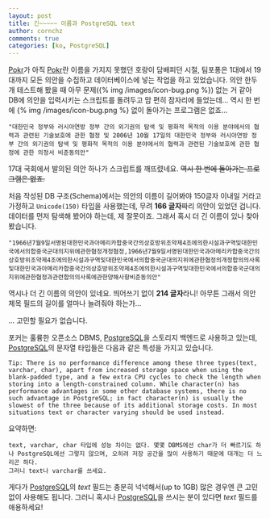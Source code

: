 ```yaml
---
layout: post
title: 긴~~~~~ 이름과 PostgreSQL text
author: cornchz
comments: true
categories: [ko, PostgreSQL]
---
```


[Pokr](http://pokr.kr)가 아직 [Pokr](http://pokr.kr)란 이름을 가지지 못했던 호랑이 담배피던 시절, 팀포퐁은 1대에서 19대까지 모든 의안을 수집하고 데이터베이스에 넣는 작업을 하고 있었습니다.<!-- more -->
의안 한두개 테스트해 봤을 때 아무 문제({% img /images/icon-bug.png %}) 없는 거 같아 DB에 의안을 입력시키는 스크립트를 돌려두고 맘 편히 잠자리에 들었는데... 역시 한 번에 {% img /images/icon-bug.png %} 없이 돌아가는 프로그램은 없죠...

`"대한민국 정부와 러시아연방 정부 간의 외기권의 탐색 및 평화적 목적의 이용 분야에서의 협력과 관련된 기술보호에 관한 협정 및 2006년 10월 17일의 대한민국 정부와 러시아연방 정부 간의 외기권의 탐색 및 평화적 목적의 이용 분야에서의 협력과 관련된 기술보호에 관한 협정에 관한 의정서 비준동의안"`

17대 국회에서 발의된 의안 하나가 스크립트를 깨뜨렸네요. <strike>역시 한 번에 돌아가는 프로그램은 없죠.</strike>

처음 작성된 DB 구조(Schema)에서는 의안의 이름이 길어봐야 150글자 이내일 거라고 가정하고 `Unicode(150)` 타입을 사용했는데, 무려 **166 글자**짜리 의안이 있었던 겁니다. 데이터를 먼저 탐색해 봤어야 하는데, 제 잘못이죠.
그래서 혹시 더 긴 이름이 있나 찾아봤습니다.

`"1966년7월9일서명된대한민국과아메리카합중국간의상호방위조약제4조에의한시설과구역및대한민국에서의합중국군대의지위에관한협정개정협정,1966년7월9일서명된대한민국과아메리카합중국간의상호방위조약제4조에의한시설과구역및대한민국에서의합중국군대의지위에관한협정의개정합의의사록및대한민국과아메리카합중국간의상호방위조약제4조에의한시설과구역및대한민국에서의합중국군대의지위에관한협정과관련합의의사록에관한양해사항비준동의안"`

역시나 더 긴 이름의 의안이 있네요. 띄어쓰기 없이 **214 글자**라니!
아무튼 그래서 의안 제목 필드의 길이를 얼마나 늘려줘야 하는가...

... 고민할 필요가 없습니다.

포커는 훌륭한 오픈소스 DBMS, [PostgreSQL](http://www.postgresql.org/)을 스토리지 백엔드로 사용하고 있는데, [PostgreSQL](http://www.postgresql.org/)의 문자열 타입들은 다음과 같은 특성을 가지고 있습니다.

    Tip: There is no performance difference among these three types(text, varchar, char), apart from increased storage space when using the blank-padded type, and a few extra CPU cycles to check the length when storing into a length-constrained column. While character(n) has performance advantages in some other database systems, there is no such advantage in PostgreSQL; in fact character(n) is usually the slowest of the three because of its additional storage costs. In most situations text or character varying should be used instead.

요약하면:

    text, varchar, char 타입에 성능 차이는 없다. 몇몇 DBMS에선 char가 더 빠르기도 하나 PostgreSQL에선 그렇지 않으며, 오히려 저장 공간을 많이 사용하기 때문에 대개는 더 느리곤 하다.
    그러니 text나 varchar를 쓰세요.

게다가 [PostgreSQL](http://www.postgresql.org/)의 *text* 필드는 충분히 넉넉해서(up to 1GB) 많은 경우엔 큰 고민 없이 사용해도 됩니다.
그러니 혹시나 [PostgreSQL](http://www.postgresql.org/)을 쓰시는 분이 있다면 *text* 필드를 애용하세요!
